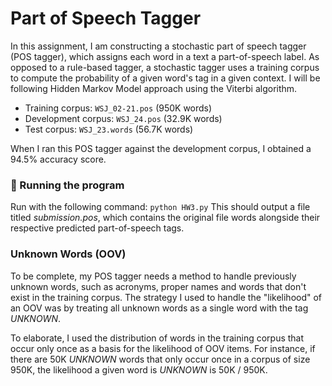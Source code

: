 # Part of Speech Tagger
In this assignment, I am constructing a stochastic part of speech tagger (POS tagger), which assigns each word in a text a part-of-speech label. As opposed to a rule-based tagger, a stochastic tagger uses a training corpus to compute the probability of a given word's tag in a given context. I will be following Hidden Markov Model approach using the Viterbi algorithm.

- Training corpus: ```WSJ_02-21.pos``` (950K words)
- Development corpus: ```WSJ_24.pos``` (32.9K words)
- Test corpus: ```WSJ_23.words``` (56.7K words)

When I ran this POS tagger against the development corpus, I obtained a 94.5% accuracy score.

### :rocket: Running the program
Run with the following command:
```python HW3.py```
This should output a file titled *submission.pos*, which contains the original file words alongside their respective predicted part-of-speech tags.

### Unknown Words (OOV)
To be complete, my POS tagger needs a method to handle previously unknown words, such as acronyms, proper names and words that don't exist in the training corpus. The strategy I used to handle the "likelihood" of an OOV was by treating all unknown words as a single word with the tag *UNKNOWN*.

To elaborate, I used the distribution of words in the training corpus that occur only once as a basis for the likelihood of OOV items. For instance, if there are 50K *UNKNOWN* words that only occur once in a corpus of size 950K, the likelihood a given word is *UNKNOWN* is 50K / 950K. 
